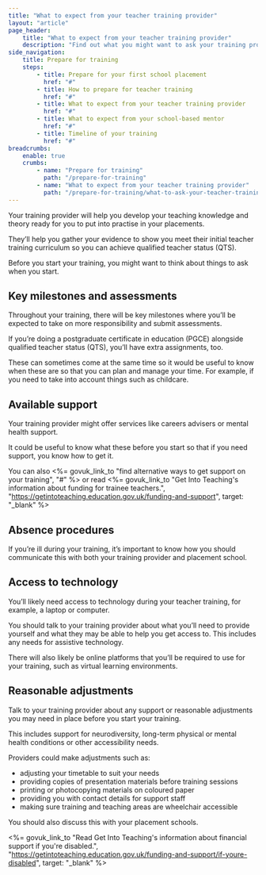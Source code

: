 ```yaml
---
title: "What to expect from your teacher training provider"
layout: "article"
page_header:
    title: "What to expect from your teacher training provider"
    description: "Find out what you might want to ask your training provider to help you prepare for your teacher training, from assessment dates to access to technology."
side_navigation:
    title: Prepare for training
    steps:
        - title: Prepare for your first school placement
          href: "#"
        - title: How to prepare for teacher training
          href: "#"
        - title: What to expect from your teacher training provider
          href: "#"
        - title: What to expect from your school-based mentor
          href: "#"
        - title: Timeline of your training
          href: "#"
breadcrumbs: 
    enable: true
    crumbs: 
        - name: "Prepare for training"
          path: "/prepare-for-training"
        - name: "What to expect from your teacher training provider"
          path: "/prepare-for-training/what-to-ask-your-teacher-training-provider"
---
```


Your training provider will help you develop your teaching knowledge and theory ready for you to put into practise in your placements.

They’ll help you gather your evidence to show you meet their initial teacher training curriculum so you can achieve qualified teacher status (QTS).

Before you start your training, you might want to think about things to ask when you start.

## Key milestones and assessments
Throughout your training, there will be key milestones where you’ll be expected to take on more responsibility and submit assessments.

If you’re doing a postgraduate certificate in education (PGCE) alongside qualified teacher status (QTS), you’ll have extra assignments, too.

These can sometimes come at the same time so it would be useful to know when these are so that you can plan and manage your time. For example, if you need to take into account things such as childcare.

## Available support
Your training provider might offer services like careers advisers or mental health support.

It could be useful to know what these before you start so that if you need support, you know how to get it.

You can also <%= govuk_link_to "find alternative ways to get support on your training", "#" %> or read <%= govuk_link_to "Get Into Teaching's information about funding for trainee teachers.", "https://getintoteaching.education.gov.uk/funding-and-support", target: "_blank" %>

## Absence procedures
If you’re ill during your training, it’s important to know how you should communicate this with both your training provider and placement school.

## Access to technology
You’ll likely need access to technology during your teacher training, for example, a laptop or computer.

You should talk to your training provider about what you’ll need to provide yourself and what they may be able to help you get access to. This includes any needs for assistive technology.

There will also likely be online platforms that you’ll be required to use for your training, such as virtual learning environments.

## Reasonable adjustments
Talk to your training provider about any support or reasonable adjustments you may need in place before you start your training.

This includes support for neurodiversity, long-term physical or mental health conditions or other accessibility needs.

Providers could make adjustments such as:

- adjusting your timetable to suit your needs
- providing copies of presentation materials before training sessions
- printing or photocopying materials on coloured paper
- providing you with contact details for support staff
- making sure training and teaching areas are wheelchair accessible

You should also discuss this with your placement schools.

<%= govuk_link_to "Read Get Into Teaching's information about financial support if you're disabled.", "https://getintoteaching.education.gov.uk/funding-and-support/if-youre-disabled", target: "_blank" %>
